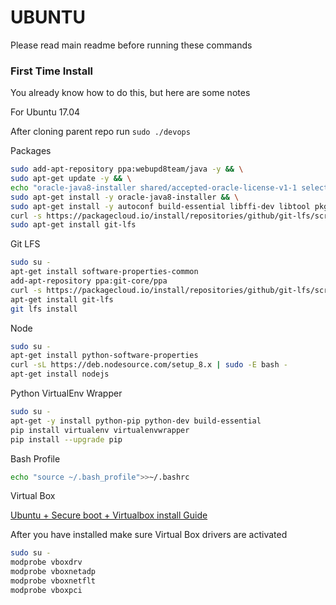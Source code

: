 UBUNTU
======

Please read main readme before running these commands

### First Time Install

You already know how to do this, but here are some notes

For Ubuntu 17.04


After cloning parent repo run ```sudo ./devops```

Packages

```bash
sudo add-apt-repository ppa:webupd8team/java -y && \
sudo apt-get update -y && \
echo "oracle-java8-installer shared/accepted-oracle-license-v1-1 select true" | sudo debconf-set-selections && \
sudo apt-get install -y oracle-java8-installer && \
sudo apt-get install -y autoconf build-essential libffi-dev libtool pkg-config gcc make libcurl4-openssl-dev libssl-dev python3 python3-dev python3-pip python3-cryptography python3-openssl python3-setuptools python3-boto python3-httplib2 python3-six python3-packaging python3-appdirs nodejs nodejs-legacy unzip maven git npm && \
curl -s https://packagecloud.io/install/repositories/github/git-lfs/script.deb.sh | sudo bash && \
sudo apt-get install git-lfs
```

Git LFS

```bash
sudo su -
apt-get install software-properties-common
add-apt-repository ppa:git-core/ppa
curl -s https://packagecloud.io/install/repositories/github/git-lfs/script.deb.sh | sudo bash
apt-get install git-lfs
git lfs install
```
Node

```bash
sudo su -
apt-get install python-software-properties
curl -sL https://deb.nodesource.com/setup_8.x | sudo -E bash -
apt-get install nodejs
```
Python VirtualEnv Wrapper

```bash
sudo su -
apt-get -y install python-pip python-dev build-essential
pip install virtualenv virtualenvwrapper
pip install --upgrade pip
```

Bash Profile
```bash
echo "source ~/.bash_profile">>~/.bashrc
```

Virtual Box

[Ubuntu + Secure boot + Virtualbox install Guide](https://stegard.net/2016/10/virtualbox-secure-boot-ubuntu-fail/)

After you have installed make sure Virtual Box drivers are activated

```bash
sudo su -
modprobe vboxdrv
modprobe vboxnetadp
modprobe vboxnetflt
modprobe vboxpci
```

